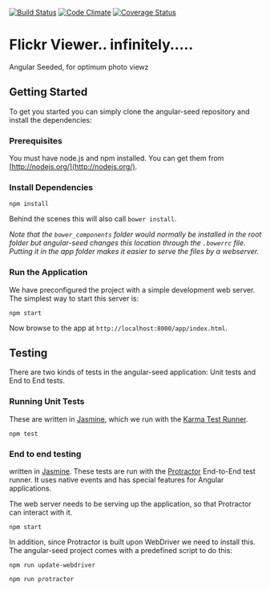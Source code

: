 [![Build Status](https://travis-ci.org/NULL-OPERATOR/infinite_photo_scroller.svg?branch=master)](https://travis-ci.org/NULL-OPERATOR/infinite_photo_scroller) [![Code Climate](https://codeclimate.com/github/NULL-OPERATOR/infinite_photo_scroller/badges/gpa.svg)](https://codeclimate.com/github/NULL-OPERATOR/infinite_photo_scroller) [![Coverage Status](https://coveralls.io/repos/github/NULL-OPERATOR/infinite_photo_scroller/badge.svg?branch=master)](https://coveralls.io/github/NULL-OPERATOR/infinite_photo_scroller?branch=master)

# Flickr Viewer.. infinitely.....

Angular Seeded, for optimum photo viewz



## Getting Started

To get you started you can simply clone the angular-seed repository and install the dependencies:

### Prerequisites

 You must have node.js and npm installed.  You can get them from [http://nodejs.org/](http://nodejs.org/).



### Install Dependencies

```
npm install
```

Behind the scenes this will also call `bower install`.

*Note that the `bower_components` folder would normally be installed in the root folder but
angular-seed changes this location through the `.bowerrc` file.  Putting it in the app folder makes
it easier to serve the files by a webserver.*

### Run the Application

We have preconfigured the project with a simple development web server.  The simplest way to start
this server is:

```
npm start
```
Now browse to the app at `http://localhost:8000/app/index.html`.


## Testing

There are two kinds of tests in the angular-seed application: Unit tests and End to End tests.

### Running Unit Tests

 These are written in [Jasmine][jasmine], which we run with the [Karma Test Runner][karma].

```
npm test
```


### End to end testing

written in [Jasmine][jasmine]. These tests are run with the [Protractor][protractor] End-to-End test runner.  It uses native events and has special features for Angular applications.

The web server needs to be serving up the application, so that Protractor
can interact with it.

```
npm start
```

In addition, since Protractor is built upon WebDriver we need to install this.  The angular-seed
project comes with a predefined script to do this:

```
npm run update-webdriver
```

```
npm run protractor
```


[git]: http://git-scm.com/
[bower]: http://bower.io
[npm]: https://www.npmjs.org/
[node]: http://nodejs.org
[protractor]: https://github.com/angular/protractor
[jasmine]: http://jasmine.github.io
[karma]: http://karma-runner.github.io
[travis]: https://travis-ci.org/
[http-server]: https://github.com/nodeapps/http-server
